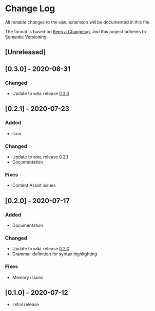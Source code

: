 # Change Log

All notable changes to the `mdAL` extension will be documented in this file.

The format is based on [Keep a Changelog](https://keepachangelog.com/en/1.0.0/), and this project adheres to [Semantic Versioning](https://semver.org/spec/v2.0.0.html).

## [Unreleased]

## [0.3.0] - 2020-08-31

### Changed

* Update to `mdAL` release [0.3.0](https://github.com/mdal-lang/mdal/releases/tag/v0.3.0)

## [0.2.1] - 2020-07-23

### Added

* Icon

### Changed

* Update to `mdAL` release [0.2.1](https://github.com/mdal-lang/mdal/releases/tag/v0.2.1)
* Documentation


### Fixes

* Content Assist issues

## [0.2.0] - 2020-07-17

### Added

* Documentation

### Changed

* Update to `mdAL` release [0.2.0](https://github.com/mdal-lang/mdal/releases/tag/v0.2.0)
* Grammar definition for syntax highlighting

### Fixes

* Memory issues

## [0.1.0] - 2020-07-12

* Initial release
